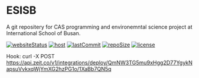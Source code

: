 # ESISB

A git repositery for CAS programming and environemntal science project at International School of Busan. 

[![websiteStatus](https://img.shields.io/website?down_color=red&down_message=Down&label=Website&up_color=lightgreen&up_message=Up&url=https%3A%2F%2Fesisb.now.sh%2F)](https://esisb.now.sh)
[![host](https://img.shields.io/badge/Host-Vercel-50E3C2)](https://vercel.com/616659/cas-programming)
[![lastCommit](https://img.shields.io/github/last-commit/616659/CAS-Programming?color=0366d6)](https://github.com/616659/CAS-Programming/commits/master)
[![repoSize](https://img.shields.io/github/repo-size/616659/CAS-Programming?color=orange)](https://github.com/616659/CAS-Programming/archive/master.zip)
[![license](https://img.shields.io/github/license/616659/CAS-Programming?color=lightgrey&label=License)](https://github.com/616659/CAS-Programming/blob/master/LICENSE)

Hook:
curl -X POST https://api.zeit.co/v1/integrations/deploy/QmNW3TG5mu9xHgg2D77YgykNapsuVvkxqWjYmXG2hzPG1o/1XaBb7QN5q